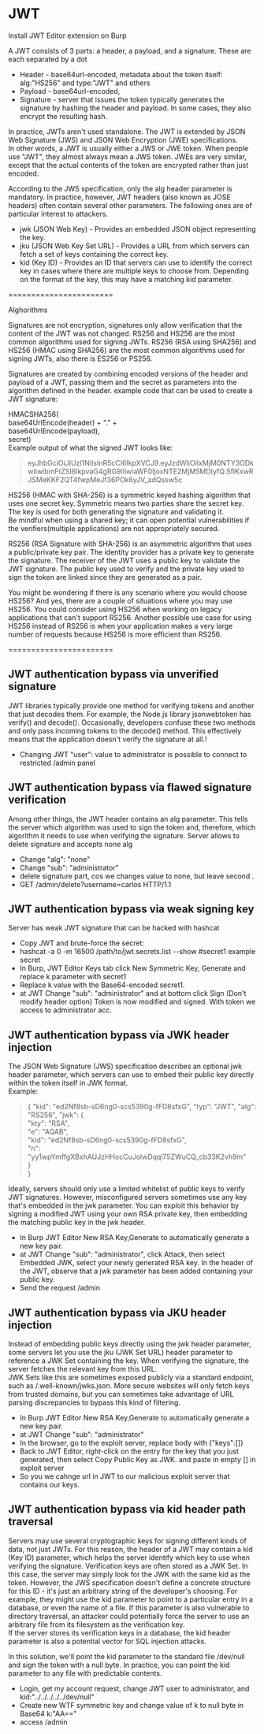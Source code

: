 # JWT
Install JWT Editor extension on Burp  

A JWT consists of 3 parts: a header, a payload, and a signature. These are each separated by a dot  
* Header -  base64url-encoded, metadata about the token itself: alg:"HS256" and type:"JWT" and others
* Payload - base64url-encoded,  
* Signature - server that issues the token typically generates the signature by hashing the header and payload. In some cases, they also encrypt the resulting hash. 
    
In practice, JWTs aren't used standalone. The JWT is extended by JSON Web Signature (JWS) and JSON Web Encryption (JWE) specifications.   
In other words, a JWT is usually either a JWS or JWE token. When people use "JWT", they almost always mean a JWS token. JWEs are very similar, except that the actual contents of the token are encrypted rather than just encoded.   

According to the JWS specification, only the alg header parameter is mandatory. In practice, however, JWT headers (also known as JOSE headers) often contain several other parameters. The following ones are of particular interest to attackers.  
* jwk (JSON Web Key) - Provides an embedded JSON object representing the key.  
* jku (JSON Web Key Set URL) - Provides a URL from which servers can fetch a set of keys containing the correct key.  
* kid (Key ID) - Provides an ID that servers can use to identify the correct key in cases where there are multiple keys to choose from. Depending on the format of the key, this may have a matching kid parameter.

=======================

Alghorithms

Signatures are not encryption, signatures only allow verification that the content of the JWT was not changed. RS256 and HS256 are the most common algorithms used for signing JWTs. RS256 (RSA using SHA256) and HS256 (HMAC using SHA256) are the most common algorithms used for signing JWTs, also there is ES256 or PS256.

Signatures are created by combining encoded versions of the header and payload of a JWT, passing them and the secret as parameters into the algorithm defined in the header. example code that can be used to create a JWT signature:

HMACSHA256(  
    base64UrlEncode(header) + "." +  
    base64UrlEncode(payload),  
    secret)    
Example output of what the signed JWT looks like:  
> eyJhbGciOiJIUzI1NiIsInR5cCI6IkpXVCJ9.eyJzdWIiOiIxMjM0NTY3ODkwIiwibmFtZSI6IkpvaG4gRG9lIiwiaWF0IjoxNTE2MjM5MDIyfQ.SflKxwRJSMeKKF2QT4fwpMeJf36POk6yJV_adQssw5c    

HS256 (HMAC with SHA-256) is a symmetric keyed hashing algorithm that uses one secret key. Symmetric means two parties share the secret key. The key is used for both generating the signature and validating it.  
Be mindful when using a shared key; it can open potential vulnerabilities if the verifiers(multiple applications) are not appropriately secured.  

RS256 (RSA Signature with SHA-256) is an asymmetric algorithm that uses a public/private key pair. The identity provider has a private key to generate the signature. The receiver of the JWT uses a public key to validate the JWT signature. The public key used to verify and the private key used to sign the token are linked since they are generated as a pair. 

You might be wondering if there is any scenario where you would choose HS256? And yes, there are a couple of situations where you may use HS256.
You could consider using HS256 when working on legacy applications that can't support RS256. Another possible use case for using HS256 instead of RS256 is when your application makes a very large number of requests because HS256 is more efficient than RS256.

=======================

## JWT authentication bypass via unverified signature  
JWT libraries typically provide one method for verifying tokens and another that just decodes them. For example, the Node.js library jsonwebtoken has verify() and decode().
Occasionally, developers confuse these two methods and only pass incoming tokens to the decode() method. This effectively means that the application doesn't verify the signature at all.!  
* Changing JWT "user": value to administrator is possible to connect to restricted /admin panel
## JWT authentication bypass via flawed signature verification  
Among other things, the JWT header contains an alg parameter. This tells the server which algorithm was used to sign the token and, therefore, which algorithm it needs to use when verifying the signature.
Server allows to delete signature and accepts none alg

* Change "alg": "none"
* Change "sub": "administrator"  
* delete signature part, cos we changes value to none, but leave second .
* GET /admin/delete?username=carlos HTTP/1.1  
## JWT authentication bypass via weak signing key  
Server has weak JWT signature that can be hacked with hashcat
* Copy JWT and brute-force the secret:  
* hashcat -a 0 -m 16500 <YOUR-JWT> /path/to/jwt.secrets.list --show         #secret1 example secret
* In Burp, JWT Editor Keys tab click New Symmetric Key, Generate and replace k parameter with secret1  
* Replace k value with the Base64-encoded secret1.  
* at JWT Change "sub": "administrator" and at bottom click Sign (Don't modify header option) 
Token is now modified and signed. With token we access to administrator acc.

## JWT authentication bypass via JWK header injection  
The JSON Web Signature (JWS) specification describes an optional jwk header parameter, which servers can use to embed their public key directly within the token itself in JWK format.  
Example:  
> {
    "kid": "ed2Nf8sb-sD6ng0-scs5390g-fFD8sfxG",
    "typ": "JWT",
    "alg": "RS256",
    "jwk": {  
            "kty": "RSA",  
            "e": "AQAB",  
            "kid": "ed2Nf8sb-sD6ng0-scs5390g-fFD8sfxG",  
            "n": "yy1wpYmffgXBxhAUJzHHocCuJolwDqql75ZWuCQ_cb33K2vh9m"  
        }  
     }   
    
Ideally, servers should only use a limited whitelist of public keys to verify JWT signatures. However, misconfigured servers sometimes use any key that's embedded in the jwk parameter.
You can exploit this behavior by signing a modified JWT using your own RSA private key, then embedding the matching public key in the jwk header.  
    
 
* In Burp JWT Editor New RSA Key,Generate to automatically generate a new key pair.
* at JWT Change "sub": "administrator", click Attack, then select Embedded JWK, select your newly generated RSA key. In the header of the JWT, observe that a jwk parameter has been added containing your public key.
* Send the request /admin
    
## JWT authentication bypass via JKU header injection  
Instead of embedding public keys directly using the jwk header parameter, some servers let you use the jku (JWK Set URL) header parameter to reference a JWK Set containing the key. When verifying the signature, the server fetches the relevant key from this URL.  
JWK Sets like this are sometimes exposed publicly via a standard endpoint, such as /.well-known/jwks.json.
More secure websites will only fetch keys from trusted domains, but you can sometimes take advantage of URL parsing discrepancies to bypass this kind of filtering. 
    
* In Burp JWT Editor New RSA Key,Generate to automatically generate a new key pair.
* at JWT Change "sub": "administrator"  
* In the browser, go to the exploit server, replace body with {"keys":[]} 
* Back to JWT Editor, right-click on the entry for the key that you just generated, then select Copy Public Key as JWK. and paste in empty [] in exploit server  
* So you we cahnge url in JWT to our malicious exploit server that contains our keys.
    
## JWT authentication bypass via kid header path traversal
Servers may use several cryptographic keys for signing different kinds of data, not just JWTs. For this reason, the header of a JWT may contain a kid (Key ID) parameter, which helps the server identify which key to use when verifying the signature.
Verification keys are often stored as a JWK Set. In this case, the server may simply look for the JWK with the same kid as the token. However, the JWS specification doesn't define a concrete structure for this ID - it's just an arbitrary string of the developer's choosing. For example, they might use the kid parameter to point to a particular entry in a database, or even the name of a file.
If this parameter is also vulnerable to directory traversal, an attacker could potentially force the server to use an arbitrary file from its filesystem as the verification key.  
If the server stores its verification keys in a database, the kid header parameter is also a potential vector for SQL injection attacks.

In this solution, we'll point the kid parameter to the standard file /dev/null and sign the token with a null byte. In practice, you can point the kid parameter to any file with predictable contents.  

* Login, get my account request, change JWT user to administrator, and kid:"../../../../../dev/null"
* Create new WTF symmetric key and change value of k to null byte in Base64 k:"AA=="
* access /admin
    

    
    
    
    
    
    
    
    
    
